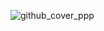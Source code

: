 ![github_cover_ppp](https://github.com/ambientmoxie/ppp_pixel_parser_poster/assets/87242351/9ec2e1f3-7739-45c8-9203-9dd68c893630)
